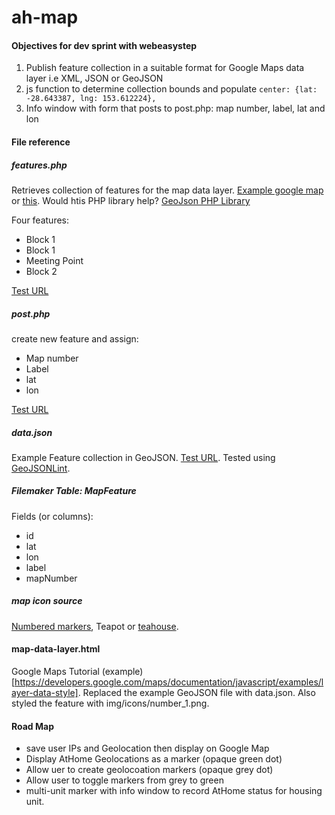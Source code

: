# ah-map

#### Objectives for dev sprint with webeasystep
1. Publish feature collection in a suitable format for Google Maps data layer i.e XML, JSON or GeoJSON
2. js function to determine collection bounds and populate  ```center: {lat: -28.643387, lng: 153.612224},```
3. Info window with form that posts to post.php: map number, label, lat and lon


#### File reference
##### features.php
Retrieves collection of features for the map data layer. [Example google map](https://www.google.com.au/maps/d/u/0/edit?mid=1ctiAekzON8MIwcAOkgkZzQ1SjJRIZtA5&ll=-33.78296625339272%2C151.271711854415&z=17)
or [this](https://drive.google.com/open?id=1ctiAekzON8MIwcAOkgkZzQ1SjJRIZtA5&usp=sharing). Would htis PHP library help? [GeoJson PHP Library](https://github.com/jmikola/geojson)

Four features:
- Block 1
- Block 1
- Meeting Point
- Block 2

[Test URL](https://qc.r2labs.com/ah-map/feature.php?map=19)

##### post.php
create new feature and assign:
- Map number
- Label
- lat
- lon

[Test URL](https://qc.r2labs.com/ah-map/post.php)

##### data.json
Example Feature collection in GeoJSON. [Test URL](https://qc.r2labs.com/ah-map/data.json). Tested using [GeoJSONLint](http://geojsonlint.com).

##### Filemaker Table: MapFeature
Fields (or columns):
- id
- lat
- lon
- label
- mapNumber

##### map icon source
[Numbered markers](https://mapicons.mapsmarker.com/numbers-letters/numbers/?style=white), Teapot or [teahouse](https://mapicons.mapsmarker.com/markers/restaurants-bars/bars/tea-house/?custom_color=9ea2a3).


#### map-data-layer.html
Google Maps Tutorial (example)[https://developers.google.com/maps/documentation/javascript/examples/layer-data-style]. Replaced the example GeoJSON file with data.json. Also styled the feature with img/icons/number_1.png.



#### Road Map
- save user IPs and Geolocation then display on Google Map
- Display AtHome Geolocations as a marker (opaque green dot)
- Allow uer to create geolocoation markers (opaque grey dot)
- Allow user to toggle markers from grey to green
- multi-unit marker with info window to record AtHome status for housing unit.